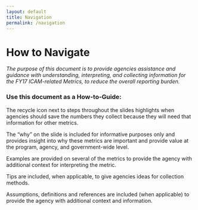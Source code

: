 ```yaml
--- 
layout: default 
title: Navigation 
permalink: /navigation
---
```

# How to Navigate
*The purpose of this document is to provide agencies assistance and guidance with understanding, interpreting, and collecting information for the FY17 ICAM-related Metrics, to reduce the overall reporting burden.*
### Use this document as a How-to-Guide:

The recycle icon next to steps throughout the slides highlights when agencies should save the numbers they collect because they will need that information for other metrics. 

The “why” on the slide is included for informative purposes only and provides insight into why these metrics are important and provide value at the program, agency, and government-wide level.

Examples are provided on several of the metrics to provide the agency with additional context for interpreting the metric. 

Tips are included, when applicable, to give agencies ideas for collection methods.

Assumptions, definitions and references are included (when applicable) to provide the agency with additional context and information. 



